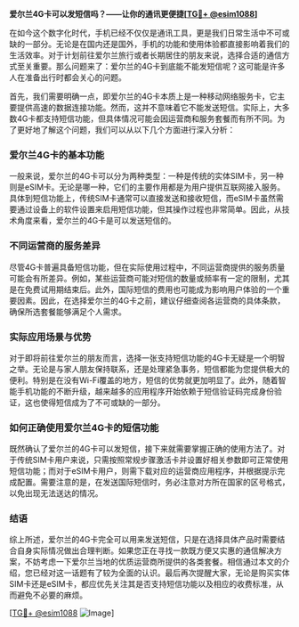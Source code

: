 **爱尔兰4G卡可以发短信吗？——让你的通讯更便捷[[TG💪+ @esim1088](https://t.me/s/esim1088)]**

在如今这个数字化时代，手机已经不仅仅是通讯工具，更是我们日常生活中不可或缺的一部分。无论是在国内还是国外，手机的功能和使用体验都直接影响着我们的生活效率。对于计划前往爱尔兰旅行或者长期居住的朋友来说，选择合适的通信方式至关重要。那么问题来了：爱尔兰的4G卡到底能不能发短信呢？这可能是许多人在准备出行时都会关心的问题。

首先，我们需要明确一点，即爱尔兰的4G卡本质上是一种移动网络服务卡，它主要提供高速的数据连接功能。然而，这并不意味着它不能发送短信。实际上，大多数4G卡都支持短信功能，但具体情况可能会因运营商和服务套餐而有所不同。为了更好地了解这个问题，我们可以从以下几个方面进行深入分析：

### 爱尔兰4G卡的基本功能

一般来说，爱尔兰的4G卡可以分为两种类型：一种是传统的实体SIM卡，另一种则是eSIM卡。无论是哪一种，它们的主要作用都是为用户提供互联网接入服务。具体到短信功能上，传统SIM卡通常可以直接发送和接收短信，而eSIM卡虽然需要通过设备上的软件设置来启用短信功能，但其操作过程也非常简单。因此，从技术角度来看，爱尔兰的4G卡是可以发送短信的。

### 不同运营商的服务差异

尽管4G卡普遍具备短信功能，但在实际使用过程中，不同运营商提供的服务质量可能会有所差异。例如，某些运营商可能对短信的数量或频率有一定的限制，尤其是在免费试用期结束后。此外，国际短信的费用也可能成为影响用户体验的一个重要因素。因此，在选择爱尔兰的4G卡之前，建议仔细查阅各运营商的具体条款，确保所选套餐能够满足个人需求。

### 实际应用场景与优势

对于即将前往爱尔兰的朋友而言，选择一张支持短信功能的4G卡无疑是一个明智之举。无论是与家人朋友保持联系，还是处理紧急事务，短信都能为您提供极大的便利。特别是在没有Wi-Fi覆盖的地方，短信的优势就更加明显了。此外，随着智能手机功能的不断升级，越来越多的应用程序开始依赖于短信验证码完成身份验证，这也使得短信成为了不可或缺的一部分。

### 如何正确使用爱尔兰4G卡的短信功能

既然确认了爱尔兰的4G卡可以发短信，接下来就需要掌握正确的使用方法了。对于传统SIM卡用户来说，只需按照常规步骤激活卡并设置好相关参数即可正常使用短信功能；而对于eSIM卡用户，则需下载对应的运营商应用程序，并根据提示完成配置。需要注意的是，在发送国际短信时，务必注意对方所在国家的区号格式，以免出现无法送达的情况。

### 结语

综上所述，爱尔兰的4G卡完全可以用来发送短信，只是在选择具体产品时需要结合自身实际情况做出合理判断。如果您正在寻找一款既方便又实惠的通信解决方案，不妨考虑一下爱尔兰当地的优质运营商所提供的各类套餐。相信通过本文的介绍，您已经对这一话题有了较为全面的认识。最后再次提醒大家，无论是购买实体SIM卡还是eSIM卡，都应优先关注其是否支持短信功能以及相应的收费标准，从而避免不必要的麻烦。

[[TG💪+ @esim1088](https://t.me/s/esim1088) ![Image](https://i.postimg.cc/4NQfJmqS/Snipaste-2025-05-13-00-14-12.png)]